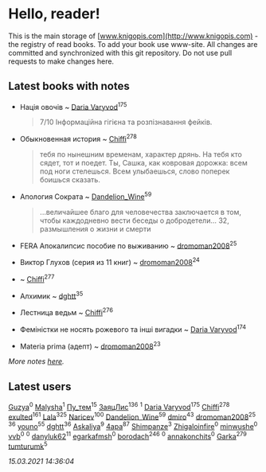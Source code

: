# Hello, reader!
This is the main storage of [www.knigopis.com](http://www.knigopis.com) - the registry of read books.
To add your book use www-site. All changes are committed and synchronized with this git repository.
Do not use pull requests to make changes here.


## Latest books with notes
* Нація овочів ~ [Daria Varyvod](users/829/829893410524253-facebook)<sup>175</sup>
    > 7/10 Інформаційна гігієна та розпізнавання фейків.

* Обыкновенная история ~ [Chiffi](users/105/105831994080785626680-google)<sup>278</sup>
    > тебя по нынешним временам, характер дрянь. На тебя кто сядет, тот и поедет. Ты, Сашка, как ковровая дорожка: всем под ноги стелешься. Всем улыбаешься, слово поперек боишься сказать.

* Апология Сократа ~ [Dandelion_Wine](users/586/58602788-vkontakte)<sup>59</sup>
    > ...величайшее благо для человечества заключается в том, чтобы каждодневно вести беседы о добродетели...
    > 32, размышления о жизни и смерти

* FERA Апокалипсис пособие по выживанию ~ [dromoman2008](users/444/44461886-yandex)<sup>25</sup>

* Виктор Глухов (серия из 11 книг) ~ [dromoman2008](users/444/44461886-yandex)<sup>24</sup>

*  ~ [Chiffi](users/105/105831994080785626680-google)<sup>277</sup>

* Алхимик ~ [dghtt](users/233/233860015-vkontakte)<sup>35</sup>

* Лестница ведьм ~ [Chiffi](users/105/105831994080785626680-google)<sup>276</sup>

* Феміністки не носять рожевого та інші вигадки ~ [Daria Varyvod](users/829/829893410524253-facebook)<sup>174</sup>

* Materia prima (адепт) ~ [dromoman2008](users/444/44461886-yandex)<sup>23</sup>


_More notes [here](latest_books_with_notes.md)._


## Latest users
[Guzya](users/819/819285468208720-facebook)<sup>0</sup> 
[Malysha](users/412/4129490930435358-facebook)<sup>1</sup> 
[Пу_тем](users/344/3448154788585127-facebook)<sup>15</sup> 
[ЗаяцЛис](users/112/112388384595246311466-google)<sup>136</sup> 
[](users/118/118195892640941995591-google)<sup>1</sup> 
[Daria Varyvod](users/829/829893410524253-facebook)<sup>175</sup> 
[Chiffi](users/105/105831994080785626680-google)<sup>278</sup> 
[exulted](users/100/100599204551896265722-google)<sup>161</sup> 
[Lala](users/761/76187635-vkontakte)<sup>325</sup> 
[Naricev](users/107/107090515204537133928-google)<sup>100</sup> 
[Dandelion_Wine](users/586/58602788-vkontakte)<sup>59</sup> 
[dmiro](users/571/5714115-vkontakte)<sup>43</sup> 
[dromoman2008](users/444/44461886-yandex)<sup>25</sup> 
[](users/153/1537586159620888-facebook)<sup>36</sup> 
[youno](users/302/302928912-vkontakte)<sup>55</sup> 
[dghtt](users/233/233860015-vkontakte)<sup>36</sup> 
[Askaliya](users/326/326783541-vkontakte)<sup>9</sup> 
[4apa](users/117/117392596378069249667-google)<sup>87</sup> 
[Shimpanze](users/108/108324375224819470216-google)<sup>3</sup> 
[Zhigaloinfire](users/444/444088111-vkontakte)<sup>0</sup> 
[minwushe](users/264/264391125-vkontakte)<sup>0</sup> 
[vvb](users/327/327630816-vkontakte)<sup>0</sup> 
[](users/545/545226830-vkontakte)<sup>0</sup> 
[danyluk62](users/374/374149854-vkontakte)<sup>11</sup> 
[egarkafmsh](users/277/277295453-vkontakte)<sup>0</sup> 
[borodach](users/157/15706320-vkontakte)<sup>246</sup> 
[](users/402/4027658217279647-facebook)<sup>0</sup> 
[annakonchits](users/257/2576575-vkontakte)<sup>0</sup> 
[Garka](users/115/115753719718250012620-google)<sup>279</sup> 
[tumturumk](users/135/135685382-vkontakte)<sup>5</sup> 


_15.03.2021 14:36:04_
